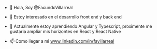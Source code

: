 - 👋 Hola, Soy @FacundoVillarreal
- 👀 Estoy interesado en el desarrollo front end y back end 
- 🌱 Actualmente estoy aprendiendo Angular y Typescript, proximente me gustaria ampliar mis horizontes en React y React Native

- 📫 Como llegar a mi www.linkedin.com/in/favillarreal

<!---
FacundoVillarreal/FacundoVillarreal is a ✨ special ✨ repository because its `README.md` (this file) appears on your GitHub profile.
You can click the Preview link to take a look at your changes.
--->
